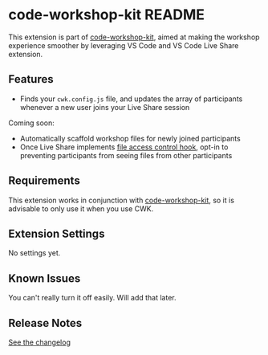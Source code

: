 # code-workshop-kit README

This extension is part of [code-workshop-kit](https://code-workshop-kit.com), aimed at making the workshop experience smoother by leveraging VS Code and VS Code Live Share extension.

## Features

- Finds your `cwk.config.js` file, and updates the array of participants whenever a new user joins your Live Share session

Coming soon:

- Automatically scaffold workshop files for newly joined participants
- Once Live Share implements [file access control hook](https://github.com/MicrosoftDocs/live-share/issues/4037), opt-in to preventing participants from seeing files from other participants

## Requirements

This extension works in conjunction with [code-workshop-kit](https://www.npmjs.com/package/code-workshop-kit), so it is advisable to only use it when you use CWK.

## Extension Settings

No settings yet.

## Known Issues

You can't really turn it off easily. Will add that later.

## Release Notes

[See the changelog](./CHANGELOG.md)
